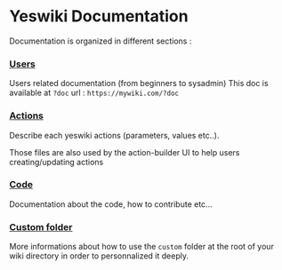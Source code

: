 Yeswiki Documentation
=====================

Documentation is organized in different sections :

### [Users](users/README.md)

Users related documentation (from beginners to sysadmin)
This doc is available at `?doc` url : `https://mywiki.com/?doc`

### [Actions](actions/README.md)

Describe each yeswiki actions (parameters, values etc..).

Those files are also used by the action-builder UI to help users creating/updating actions

### [Code](code/README.md)

Documentation about the code, how to contribute etc...

### [Custom folder](custom-folder/README.md)

More informations about how to use the `custom` folder at the root of your wiki directory in order to personnalized it deeply.
